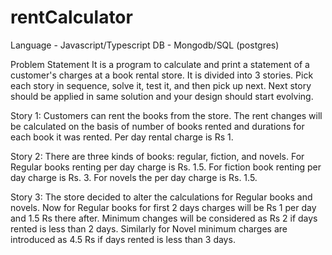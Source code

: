 # rentCalculator

Language - Javascript/Typescript
DB - Mongodb/SQL (postgres)

Problem Statement
It is a program to calculate and print a statement of a customer's charges at a book rental store. 
It is divided into 3 stories. Pick each story in sequence, solve it, test it, and then pick up next. Next story should be applied in same solution and your design should start evolving.



Story 1:
Customers can rent the books from the store. The rent changes will be calculated on the basis of number of books rented and durations for each book it was rented. Per day rental charge is Rs 1.

Story 2:
There are three kinds of books: regular, fiction, and novels. For Regular books renting per day charge is Rs. 1.5. For fiction book renting per day charge is Rs. 3. For novels the per day charge is Rs. 1.5.

Story 3:
The store decided to alter the calculations for Regular books and novels. Now for Regular books for first 2 days charges will be Rs 1 per day and 1.5 Rs there after. Minimum changes will be considered as Rs 2 if days rented is less than 2 days. Similarly for Novel minimum charges are introduced as 4.5 Rs if days rented is less than 3 days.